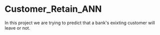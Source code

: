 # Customer_Retain_ANN
In this project we are trying to predict that a bank's exixting customer will leave or not.
